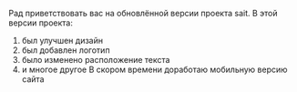 Рад приветствовать вас на обновлённой версии проекта sait. 
В этой версии проекта: 
  1) был улучшен дизайн
  2) был добавлен логотип
  3) было изменено расположение текста
  4) и многое другое
В скором времени доработаю мобильную версию сайта
